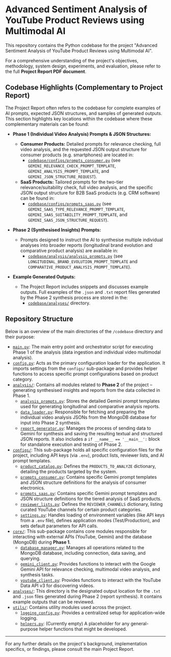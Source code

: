 # Advanced Sentiment Analysis of YouTube Product Reviews using Multimodal AI

This repository contains the Python codebase for the project "Advanced Sentiment Analysis of YouTube Product Reviews using Multimodal AI".

For a comprehensive understanding of the project's objectives, methodology, system design, experiments, and evaluation, please refer to the full **Project Report PDF document**.

## Codebase Highlights (Complementary to Project Report)

The Project Report often refers to the codebase for complete examples of AI prompts, expected JSON structures, and samples of generated outputs. This section highlights key locations within the codebase where these complementary materials can be found:

*   **Phase 1 (Individual Video Analysis) Prompts & JSON Structures:**
    *   **Consumer Products:** Detailed prompts for relevance checking, full video analysis, and the requested JSON output structure for consumer products (e.g. smartphones) are located in:
        *   [`codebase/configs/prompts_consumer.py`](./codebase/configs/prompts_consumer.py) (see `GEMINI_RELEVANCE_CHECK_PROMPT_TEMPLATE`, `GEMINI_ANALYSIS_PROMPT_TEMPLATE`, and `GEMINI_JSON_STRUCTURE_REQUEST`).
    *   **SaaS Products:** Tailored prompts for the two-tier relevance/suitability check, full video analysis, and the specific JSON output structure for B2B SaaS products (e.g. CRM software) can be found in:
        *   [`codebase/configs/prompts_saas.py`](./codebase/configs/prompts_saas.py) (see `GEMINI_SAAS_TYPE_RELEVANCE_PROMPT_TEMPLATE`, `GEMINI_SAAS_SUITABILITY_PROMPT_TEMPLATE`, and `GEMINI_SAAS_JSON_STRUCTURE_REQUEST`).

*   **Phase 2 (Synthesised Insights) Prompts:**
    *   Prompts designed to instruct the AI to synthesise multiple individual analyses into broader reports (longitudinal brand evolution and comparative product analysis) are available in:
        *   [`codebase/analysis/analysis_prompts.py`](./codebase/analysis/analysis_prompts.py) (see `LONGITUDINAL_BRAND_EVOLUTION_PROMPT_TEMPLATE` and `COMPARATIVE_PRODUCT_ANALYSIS_PROMPT_TEMPLATE`).

*   **Example Generated Outputs:**
    *   The Project Report includes snippets and discusses example outputs. Full examples of the `.json` and `.txt` report files generated by the Phase 2 synthesis process are stored in the:
        *   [`codebase/analyses/`](./codebase/analyses/) directory.

## Repository Structure

Below is an overview of the main directories of the `/codebase` directory and their purpose:

*   [`main.py`](./codebase/main.py): The main entry point and orchestrator script for executing Phase 1 of the analysis (data ingestion and individual video multimodal analysis).
*   [`config.py`](./codebase/config.py): Acts as the primary configuration loader for the application. It imports settings from the `configs/` sub-package and provides helper functions to access specific prompt configurations based on product category.
*   [`analysis/`](./codebase/analysis/): Contains all modules related to **Phase 2** of the project – generating synthesised insights and reports from the data collected in Phase 1.
    *   [`analysis_prompts.py`](./codebase/analysis/analysis_prompts.py): Stores the detailed Gemini prompt templates used for generating longitudinal and comparative analysis reports.
    *   [`data_loader.py`](./codebase/analysis/data_loader.py): Responsible for fetching and preparing the individual video analysis JSONs from the MongoDB database for input into Phase 2 synthesis.
    *   [`report_generator.py`](./codebase/analysis/report_generator.py): Manages the process of sending data to Gemini for synthesis and saving the resulting textual and structured JSON reports. It also includes a `if __name__ == '__main__':` block for standalone execution and testing of Phase 2.
*   [`configs/`](./configs/): This sub-package holds all specific configuration files for the project, including API keys (via `.env`), product lists, reviewer lists, and AI prompt templates.
    *   [`product_catalog.py`](./codebase/configs/product_catalog.py): Defines the `PRODUCTS_TO_ANALYZE` dictionary, detailing the products targeted by the system.
    *   [`prompts_consumer.py`](./codebase/configs/prompts_consumer.py): Contains specific Gemini prompt templates and JSON structure definitions for the analysis of consumer electronics.
    *   [`prompts_saas.py`](./codebase/configs/prompts_saas.py): Contains specific Gemini prompt templates and JSON structure definitions for the tiered analysis of SaaS products.
    *   [`reviewer_lists.py`](./codebase/configs/reviewer_lists.py): Defines the `REVIEWER_CHANNELS` dictionary, listing curated YouTube channels for certain product categories.
    *   [`settings.py`](./codebase/configs/settings.py): Handles loading of environment variables (like API keys from a `.env` file), defines application modes (Test/Production), and sets default parameters for API calls.
*   [`core/`](./core/): This sub-package contains core modules responsible for interacting with external APIs (YouTube, Gemini) and the database (MongoDB) during **Phase 1**.
    *   [`database_manager.py`](./codebase/core/database_manager.py): Manages all operations related to the MongoDB database, including connection, data saving, and querying.
    *   [`gemini_client.py`](./codebase/core/gemini_client.py): Provides functions to interact with the Google Gemini API for relevance checking, multimodal video analysis, and synthesis tasks.
    *   [`youtube_client.py`](./codebase/core/youtube_client.py): Provides functions to interact with the YouTube Data API v3 for discovering videos.
*   [`analyses/`](./codebase/analyses/): This directory is the designated output location for the `.txt` and `.json` files generated during Phase 2 (report synthesis). It contains example outputs that can be reviewed.
*   [`utils/`](./utils/): Contains utility modules used across the project.
    *   [`logging_config.py`](./codebase/utils/logging_config.py): Provides a centralized setup for application-wide logging.
    *   [`helpers.py`](./codebase/utils/helpers.py): (Currently empty) A placeholder for any general-purpose helper functions that might be developed.

---

For any further details on the project's background, implementation specifics, or findings, please consult the main Project Report.

